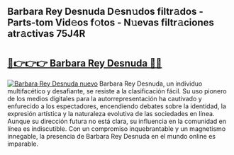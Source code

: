 ## Barbara Rey Desnuda D𝚎sn𝚞dos filtr𝚊dos - Parts-tom Vid𝚎os f𝚘tos - N𝚞evas filtr𝚊ciones atr𝚊ctivas 75J4R

# <h2><a href="http://mb4sh1.tromn.icu/?c=Barbara+Rey+Desnuda">🔗👉👉👉 Barbara Rey Desnuda 🔗🔗</a></h2>

[![Barbara Rey Desnuda nuevo](https://i.imgur.com/pEAQMta.gif)](http://mb4sh1.tromn.icu/?c=Barbara+Rey+Desnuda)
Barbara Rey Desnuda, un individuo multifacético y desafiante, se resiste a la clasificación fácil. Su uso pionero de los medios digitales para la autorrepresentación ha cautivado y enfurecido a los espectadores, encendiendo debates sobre la identidad, la expresión artística y la naturaleza evolutiva de las sociedades en línea. Aunque su dirección futura no está clara, su influencia en la comunidad en línea es indiscutible. Con un compromiso inquebrantable y un magnetismo innegable, la presencia de Barbara Rey Desnuda en el mundo online es imparable.
